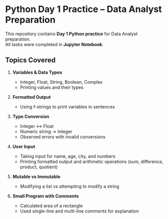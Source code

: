 # Python Day 1 Practice – Data Analyst Preparation

This repository contains **Day 1 Python practice** for Data Analyst preparation.  
All tasks were completed in **Jupyter Notebook**.

## Topics Covered

1. **Variables & Data Types**
   - Integer, Float, String, Boolean, Complex
   - Printing values and their types

2. **Formatted Output**
   - Using f-strings to print variables in sentences

3. **Type Conversion**
   - Integer ↔ Float
   - Numeric string → Integer
   - Observed errors with invalid conversions

4. **User Input**
   - Taking input for name, age, city, and numbers
   - Printing formatted output and arithmetic operations (sum, difference, product, quotient)

5. **Mutable vs Immutable**
   - Modifying a list vs attempting to modify a string

6. **Small Program with Comments**
   - Calculated area of a rectangle
   - Used single-line and multi-line comments for explanation

